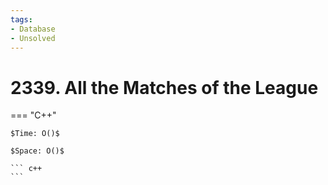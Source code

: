 ```yaml
---
tags:
- Database
- Unsolved
---
```



# 2339. All the Matches of the League

=== "C++"

    $Time: O()$

    $Space: O()$

    ``` c++
    ```